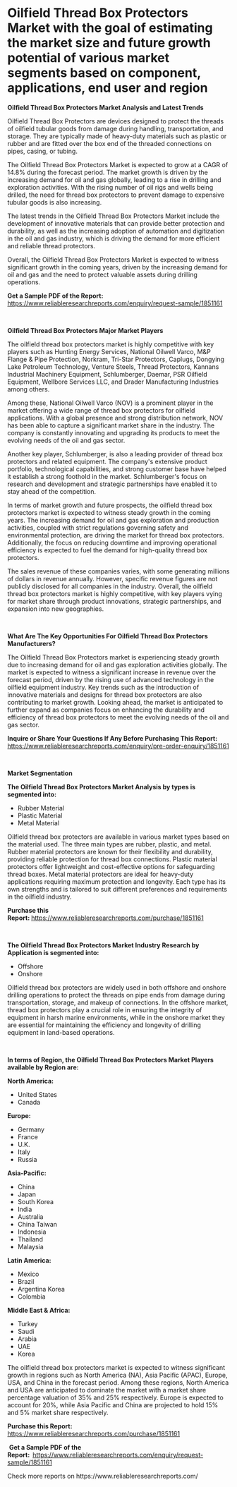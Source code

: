 <p><h1>Oilfield Thread Box Protectors Market with the goal of estimating the market size and future growth potential of various market segments based on component, applications, end user and region</h1></p><p><strong>Oilfield Thread Box Protectors Market Analysis and Latest Trends</strong></p>
<p><p>Oilfield Thread Box Protectors are devices designed to protect the threads of oilfield tubular goods from damage during handling, transportation, and storage. They are typically made of heavy-duty materials such as plastic or rubber and are fitted over the box end of the threaded connections on pipes, casing, or tubing.</p><p>The Oilfield Thread Box Protectors Market is expected to grow at a CAGR of 14.8% during the forecast period. The market growth is driven by the increasing demand for oil and gas globally, leading to a rise in drilling and exploration activities. With the rising number of oil rigs and wells being drilled, the need for thread box protectors to prevent damage to expensive tubular goods is also increasing.</p><p>The latest trends in the Oilfield Thread Box Protectors Market include the development of innovative materials that can provide better protection and durability, as well as the increasing adoption of automation and digitization in the oil and gas industry, which is driving the demand for more efficient and reliable thread protectors.</p><p>Overall, the Oilfield Thread Box Protectors Market is expected to witness significant growth in the coming years, driven by the increasing demand for oil and gas and the need to protect valuable assets during drilling operations.</p></p>
<p><strong>Get a Sample PDF of the Report:&nbsp;</strong> <a href="https://www.reliableresearchreports.com/enquiry/request-sample/1851161">https://www.reliableresearchreports.com/enquiry/request-sample/1851161</a></p>
<p>&nbsp;</p>
<p><strong>Oilfield Thread Box Protectors Major Market Players</strong></p>
<p><p>The oilfield thread box protectors market is highly competitive with key players such as Hunting Energy Services, National Oilwell Varco, M&P Flange & Pipe Protection, Norkram, Tri-Star Protectors, Caplugs, Dongying Lake Petroleum Technology, Venture Steels, Thread Protectors, Kannans Industrial Machinery Equipment, Schlumberger, Daemar, PSR Oilfield Equipment, Wellbore Services LLC, and Drader Manufacturing Industries among others.</p><p>Among these, National Oilwell Varco (NOV) is a prominent player in the market offering a wide range of thread box protectors for oilfield applications. With a global presence and strong distribution network, NOV has been able to capture a significant market share in the industry. The company is constantly innovating and upgrading its products to meet the evolving needs of the oil and gas sector.</p><p>Another key player, Schlumberger, is also a leading provider of thread box protectors and related equipment. The company's extensive product portfolio, technological capabilities, and strong customer base have helped it establish a strong foothold in the market. Schlumberger's focus on research and development and strategic partnerships have enabled it to stay ahead of the competition.</p><p>In terms of market growth and future prospects, the oilfield thread box protectors market is expected to witness steady growth in the coming years. The increasing demand for oil and gas exploration and production activities, coupled with strict regulations governing safety and environmental protection, are driving the market for thread box protectors. Additionally, the focus on reducing downtime and improving operational efficiency is expected to fuel the demand for high-quality thread box protectors.</p><p>The sales revenue of these companies varies, with some generating millions of dollars in revenue annually. However, specific revenue figures are not publicly disclosed for all companies in the industry. Overall, the oilfield thread box protectors market is highly competitive, with key players vying for market share through product innovations, strategic partnerships, and expansion into new geographies.</p></p>
<p>&nbsp;</p>
<p><strong>What Are The Key Opportunities For Oilfield Thread Box Protectors Manufacturers?</strong></p>
<p><p>The Oilfield Thread Box Protectors market is experiencing steady growth due to increasing demand for oil and gas exploration activities globally. The market is expected to witness a significant increase in revenue over the forecast period, driven by the rising use of advanced technology in the oilfield equipment industry. Key trends such as the introduction of innovative materials and designs for thread box protectors are also contributing to market growth. Looking ahead, the market is anticipated to further expand as companies focus on enhancing the durability and efficiency of thread box protectors to meet the evolving needs of the oil and gas sector.</p></p>
<p><strong>Inquire or Share Your Questions If Any Before Purchasing This Report:</strong> <a href="https://www.reliableresearchreports.com/enquiry/pre-order-enquiry/1851161">https://www.reliableresearchreports.com/enquiry/pre-order-enquiry/1851161</a></p>
<p>&nbsp;</p>
<p><strong>Market Segmentation</strong></p>
<p><strong>The Oilfield Thread Box Protectors Market Analysis by types is segmented into:</strong></p>
<p><ul><li>Rubber Material</li><li>Plastic Material</li><li>Metal Material</li></ul></p>
<p><p>Oilfield thread box protectors are available in various market types based on the material used. The three main types are rubber, plastic, and metal. Rubber material protectors are known for their flexibility and durability, providing reliable protection for thread box connections. Plastic material protectors offer lightweight and cost-effective options for safeguarding thread boxes. Metal material protectors are ideal for heavy-duty applications requiring maximum protection and longevity. Each type has its own strengths and is tailored to suit different preferences and requirements in the oilfield industry.</p></p>
<p><strong>Purchase this Report:&nbsp;</strong><a href="https://www.reliableresearchreports.com/purchase/1851161">https://www.reliableresearchreports.com/purchase/1851161</a></p>
<p>&nbsp;</p>
<p><strong>The Oilfield Thread Box Protectors Market Industry Research by Application is segmented into:</strong></p>
<p><ul><li>Offshore</li><li>Onshore</li></ul></p>
<p><p>Oilfield thread box protectors are widely used in both offshore and onshore drilling operations to protect the threads on pipe ends from damage during transportation, storage, and makeup of connections. In the offshore market, thread box protectors play a crucial role in ensuring the integrity of equipment in harsh marine environments, while in the onshore market they are essential for maintaining the efficiency and longevity of drilling equipment in land-based operations.</p></p>
<p>&nbsp;</p>
<p><strong>In terms of Region, the Oilfield Thread Box Protectors Market Players available by Region are:</strong></p>
<p>
    <p> <strong> North America: </strong>
        <ul>
            <li>United States</li>
            <li>Canada</li>
        </ul>
        </p> 
    <p> <strong> Europe: </strong>
        <ul>
            <li>Germany</li>
            <li>France</li>
            <li>U.K.</li>
            <li>Italy</li>
            <li>Russia</li>
        </ul>
        </p> 
    <p> <strong> Asia-Pacific: </strong>
        <ul>
            <li>China</li>
            <li>Japan</li>
            <li>South Korea</li>
            <li>India</li>
            <li>Australia</li>
            <li>China Taiwan</li>
            <li>Indonesia</li>
            <li>Thailand</li>
            <li>Malaysia</li>
        </ul>
        </p> 
    <p> <strong> Latin America: </strong>
        <ul>
            <li>Mexico</li>
            <li>Brazil</li>
            <li>Argentina Korea</li>
            <li>Colombia</li>
        </ul>
        </p> 
    <p> <strong> Middle East & Africa: </strong>
        <ul>
            <li>Turkey</li>
            <li>Saudi</li>
            <li>Arabia</li>
            <li>UAE</li>
            <li>Korea</li>
        </ul>
    </p>
    </p>
<p><p>The oilfield thread box protectors market is expected to witness significant growth in regions such as North America (NA), Asia Pacific (APAC), Europe, USA, and China in the forecast period. Among these regions, North America and USA are anticipated to dominate the market with a market share percentage valuation of 35% and 25% respectively. Europe is expected to account for 20%, while Asia Pacific and China are projected to hold 15% and 5% market share respectively.</p></p>
<p><strong>Purchase this Report: </strong><a href="https://www.reliableresearchreports.com/purchase/1851161">https://www.reliableresearchreports.com/purchase/1851161</a></p>
<p>&nbsp;<strong>Get a Sample PDF of the Report:&nbsp;&nbsp;</strong><a href="https://www.reliableresearchreports.com/enquiry/request-sample/1851161">https://www.reliableresearchreports.com/enquiry/request-sample/1851161</a></p>
<p><strong></strong></p>
<p>Check more reports on https://www.reliableresearchreports.com/</p>